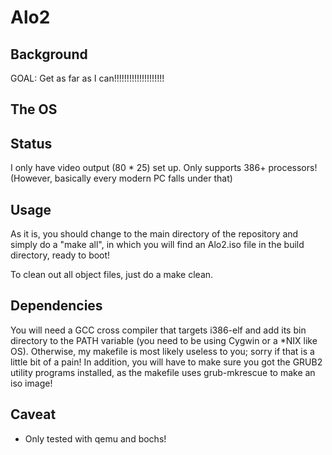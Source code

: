 Alo2
====

Background 
---- 
GOAL:  Get as far as I can!!!!!!!!!!!!!!!!!!!!  

The OS 
----



Status
---- 
I only have video output (80 * 25) set up. 
Only supports 386+ processors! (However, basically every modern PC falls under that)

Usage 
---- 
As it is, you should change to the main directory of the repository and simply do a "make all", in which you will find an Alo2.iso file in the build directory, ready to boot! 

To clean out all object files, just do a make clean. 

Dependencies 
---- 
You will need a GCC cross compiler that targets i386-elf and add its bin directory to the PATH variable (you need to be using Cygwin or a *NIX like OS).  Otherwise, my makefile is most likely useless to you; sorry if that is a little bit of a pain! In addition, you will have to make sure you got the GRUB2 utility programs installed, as the makefile uses grub-mkrescue to make an iso image! 

Caveat  
---- 
* Only tested with qemu and bochs! 

